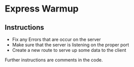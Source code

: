 # Express Warmup

## Instructions
- Fix any Errors that are occur on the server
- Make sure that the server is listening on the proper port
- Create a new route to serve up some data to the client

Further instructions are comments in the code.

